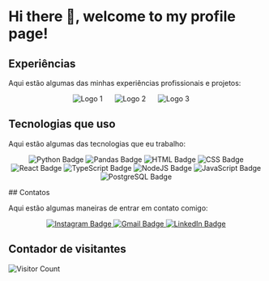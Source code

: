 # Hi there 👋, welcome to my profile page!

<!-- Você pode adicionar uma breve introdução aqui -->

## Experiências

Aqui estão algumas das minhas experiências profissionais e projetos:

<p align="center">
  <!-- Adicione logos das suas experiências, certifique-se de que as imagens estejam hospedadas ou use URLs diretas -->
  <img src="https://via.placeholder.com/40?text=Logo1" alt="Logo 1" style="margin-right: 20px;"/>
  <img src="https://via.placeholder.com/40?text=Logo2" alt="Logo 2" style="margin-right: 20px;"/>
  <img src="https://via.placeholder.com/40?text=Logo3" alt="Logo 3" style="margin-right: 20px;"/>
  <!-- Continue adicionando mais logos conforme necessário -->
</p>

## Tecnologias que uso

Aqui estão algumas das tecnologias que eu trabalho:

<p align="center">
  <img src="https://img.shields.io/badge/Python-3776AB?style=for-the-badge&logo=python&logoColor=white" alt="Python Badge"/>
  <img src="https://img.shields.io/badge/Pandas-150458?style=for-the-badge&logo=pandas&logoColor=white" alt="Pandas Badge"/>
  <img src="https://img.shields.io/badge/HTML5-E34F26?style=for-the-badge&logo=html5&logoColor=white" alt="HTML Badge"/>
  <img src="https://img.shields.io/badge/CSS3-1572B6?style=for-the-badge&logo=css3&logoColor=white" alt="CSS Badge"/>
  <img src="https://img.shields.io/badge/React-20232A?style=for-the-badge&logo=react&logoColor=61DAFB" alt="React Badge"/>
  <img src="https://img.shields.io/badge/TypeScript-007ACC?style=for-the-badge&logo=typescript&logoColor=white" alt="TypeScript Badge"/>
  <img src=" https://img.shields.io/npm/v/npm.svg?logo=nodedotjs" alt="NodeJS Badge"/>
  <img src="https://img.shields.io/badge/JavaScript-323330?style=for-the-badge&logo=javascript&logoColor=F7DF1E" alt="JavaScript Badge"/>
  <img src="https://img.shields.io/badge/PostgreSQL-336791?style=for-the-badge&logo=postgresql&logoColor=white" alt="PostgreSQL Badge"/>

</p>
## Contatos

Aqui estão algumas maneiras de entrar em contato comigo:

<p align="center">
  <a href="https://www.instagram.com/seu_usuario" target="_blank">
    <img src="https://img.shields.io/badge/Instagram-E4405F?style=for-the-badge&logo=instagram&logoColor=white" alt="Instagram Badge"/>
  </a>
  <a href="mailto:seu_email@gmail.com" target="_blank">
    <img src="https://img.shields.io/badge/Gmail-D14836?style=for-the-badge&logo=gmail&logoColor=white" alt="Gmail Badge"/>
  </a>
  <a href="https://www.linkedin.com/in/seu_usuario" target="_blank">
    <img src="https://img.shields.io/badge/LinkedIn-0077B5?style=for-the-badge&logo=linkedin&logoColor=white" alt="LinkedIn Badge"/>
  </a>
</p>

## Contador de visitantes

![Visitor Count](https://komarev.com/ghpvc/?username=AlanBarros&color=blue&style=flat-square)


